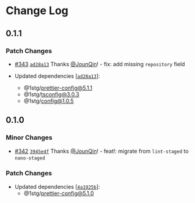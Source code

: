 # Change Log

## 0.1.1

### Patch Changes

- [#343](https://github.com/1stG/configs/pull/343) [`ad28a13`](https://github.com/1stG/configs/commit/ad28a1398b427b4e5253ab65b1136a3b5d997f7e) Thanks [@JounQin](https://github.com/JounQin)! - fix: add missing `repository` field

- Updated dependencies [[`ad28a13`](https://github.com/1stG/configs/commit/ad28a1398b427b4e5253ab65b1136a3b5d997f7e)]:
  - @1stg/prettier-config@5.1.1
  - @1stg/tsconfig@3.0.3
  - @1stg/config@1.0.5

## 0.1.0

### Minor Changes

- [#342](https://github.com/1stG/configs/pull/342) [`3945e4f`](https://github.com/1stG/configs/commit/3945e4f50d66b753c902f975ae2f2313fd59f759) Thanks [@JounQin](https://github.com/JounQin)! - feat!: migrate from `lint-staged` to `nano-staged`

### Patch Changes

- Updated dependencies [[`4a1925b`](https://github.com/1stG/configs/commit/4a1925be85ab232216d5f83a0f85a8227e2f6b80)]:
  - @1stg/prettier-config@5.1.0
